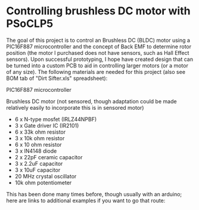 # Controlling brushless DC motor with PSoCLP5
The goal of this project is to control an Brushless DC (BLDC) motor using a PIC16F887 microcontroller and the concept of Back EMF to determine rotor position (the motor I purchased does not have sensors, such as Hall Effect sensors). Upon successful prototyping, I hope have created design that can be turned into a custom PCB to aid in controlling larger motors (or a motor of any size). The following materials are needed for this project (also see BOM tab of "Dirt Sifter.xls" spreadsheet):

PIC16F887 microcontroller

Brushless DC motor (not sensored, though adaptation could be made relatively easily to incorporate this is in sensored motor)

- 6 x N-type mosfet (IRLZ44NPBF)
- 3 x Gate driver IC (IR2101)
- 6 x 33k ohm resistor 
- 3 x 10k ohm resistor
- 6 x 10 ohm resistor
- 3 x IN4148 diode
- 2 x 22pF ceramic capacitor
- 3 x 2.2uF capacitor
- 3 x 10uF capacitor
- 20 MHz crystal oscillator
- 10k ohm potentiometer</ul>

This has been done many times before, though usually with an arduino; here are links to additional examples if you want to go that route:

